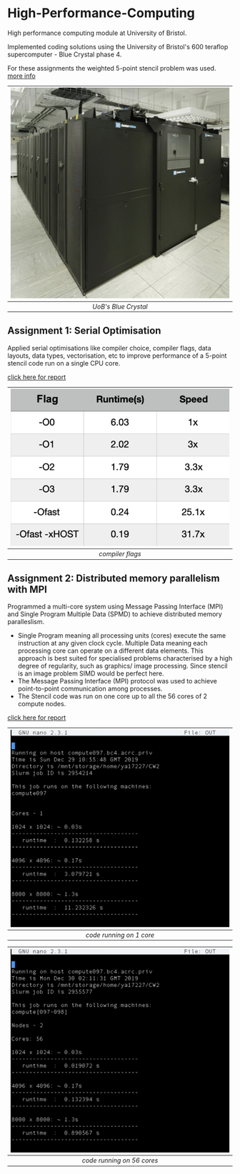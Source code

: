 # High-Performance-Computing
High performance computing module at University of Bristol.

Implemented coding solutions using the University of Bristol's 600 teraflop supercomputer - Blue Crystal phase 4.

For these assignments the weighted 5-point stencil problem was used. [more info](https://github.com/ya17227/High-Performance-Computing/blob/main/src/README.md)

| ![blueCrystal](https://github.com/ya17227/High-Performance-Computing/blob/main/images/blueCrystal.png) |
| :-: |
| *UoB's Blue Crystal* |


## Assignment 1: Serial Optimisation
Applied serial optimisations like compiler choice, compiler flags, data layouts, data types, vectorisation, etc to improve performance of a 5-point stencil code run on a single CPU core.

[click here for report](https://github.com/ya17227/High-Performance-Computing/blob/main/Serial%20Optimisation/report.pdf)


| ![compilerFlag](https://github.com/ya17227/High-Performance-Computing/blob/main/images/compilerFlag.png) |
| :-: |
| *compiler flags* |


## Assignment 2: Distributed memory parallelism with MPI
Programmed a multi-core system using Message Passing Interface (MPI) and Single Program Multiple Data (SPMD) to achieve distributed memory paralleslism. 

- Single Program meaning all processing units (cores) execute the same instruction at any given clock cycle. Multiple Data meaning each processing core can operate on a different data elements.
This approach is best suited for specialised problems characterised by a high degree of regularity, such as graphics/ image processing. Since stencil is an image problem SIMD would be perfect here.
- The Message Passing Interface (MPI) protocol was used to achieve point-to-point communication among processes.
- The Stencil code was run on one core up to all the 56 cores of 2 compute nodes.

[click here for report](https://github.com/ya17227/High-Performance-Computing/blob/main/MPI/report.pdf)

| ![compilerFlag](https://github.com/ya17227/High-Performance-Computing/blob/main/images/1core.png) |
| :-: |
| *code running on 1 core* |

| ![compilerFlag](https://github.com/ya17227/High-Performance-Computing/blob/main/images/56core.png) |
| :-: |
| *code running on 56 cores* |